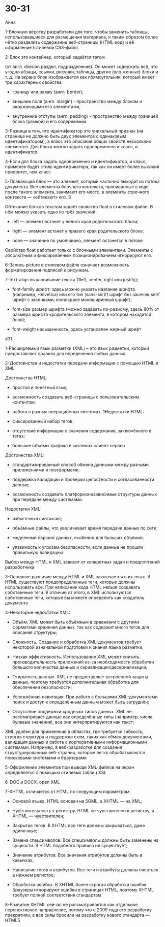 # 30-31
Анна

1-Блочную вёрстку разработали для того, чтобы заменить таблицы, использовавшиеся для размещения материала, и таким образом более чётко разделить содержание веб-страницы (HTML-код) и её оформление (стилевой CSS-файл)

2-Блок это контейнер, который задаётся тэгом <div> (от англ. division раздел, подразделение). Он может содержать всё, что угодно абзацы, ссылки, рисунки, таблицы, другие (вло женные) блоки и т. д.
На экране блок изображается как прямоугольник, который имеет три характерных свойства:

- границу или рамку (англ. border);
  
- внешние поля (англ. margin) - пространство между блоком и окружающими его элементами;

- внутренние отступы (англ. padding) - пространство между границей блока (рамкой) и его содержимым

3-Разница в том, что идентификатор это уникальный признак (на странице не должно быть двух элементов с одинаковым идентификатором), а класс это описание общих свойств нескольких элементов. Для блока можно задать одновременно и класс, и идентификатор

4-Если для блока задать одновременно и идентификатор, и класс, применён будет стиль идентификатора, так как он имеет более высокий приоритет, чем класс

5-Плавающий блок — это элемент, который частично выходит из потока документа. Все элементы блочного контекста, прописанные в коде после такого элемента, занимают его место, а элементы строчного контекста — «обтекают» его. 3

Обтекание блоков текстом задаёт свойство float в стилевом файле. В нём можно указать одно из трёх значений:

- left — элемент встанет у левого края родительского блока;

- right — элемент встанет у правого края родительского блока;

- none — значение по умолчанию, элемент останется в потоке
  
Свойство float работает только с блочными элементами. Элементы с абсолютным и фиксированным позиционированием игнорируют его. 

6-Запись picture в стилевом файле означает возможность форматирования подписей к рисункам.

7-text-align выравнивание текста (1left, center, right
или justify);

- font-family шрифт; здесь можно указать название шрифта (например, Helvetica) или его тип (sans-serif) шрифт без засечек;serif шрифт с засечками; monospace моноширинный шрифт);

- font-size размер шрифта (можно задавать по-разному, здесь 80% от размера шрифта «родительского элемента,
в котором находится блок);

- font-weight насыщенность, здесь установлен жирный шрифт

#31

1-Расширяемый язык разметки (XML) – это язык разметки, который предоставляет правила для определения любых данных

2-Достоинства и недостатки передачи информации с помощью HTML и XML:

Достоинства HTML:

- простой и понятный язык; 

- возможность создавать веб-страницы с пользовательским контентом;

- работа в разных операционных системах. 1Недостатки HTML:

- фиксированный набор тегов; 

- отсутствие информации о значении содержания, заключённого в тегах;

- большие объёмы трафика в системах клиент-сервер

Достоинства XML:

- стандартизированный способ обмена данными между разными приложениями и платформами; 

- поддержка валидации и проверки целостности и согласованности данных; 

- возможность создавать платформонезависимые структуры данных при передаче между системами. 

Недостатки XML:

- избыточный синтаксис; 

- объёмные файлы, что увеличивает время передачи данных по сети; 

- медленный парсинг данных, особенно для больших объёмов; 

- уязвимость к угрозам безопасности, если данные не прошли правильную валидацию

Выбор между HTML и XML зависит от конкретных задач и предпочтений разработчика

3-Основное различие между HTML и XML заключается в их тегах. В HTML существуют предопределенные теги, которые должны использовать все. При написании кода HTML нельзя создавать собственные теги. В отличие от этого, в XML используются собственные теги, которые вы можете определить как создатель документа

4-Некоторые недостатки XML:

- Объём. XML может быть объёмным в сравнении с другими форматами хранения данных, так как содержит много тегов для описания структуры;

- Сложность. Создание и обработка XML-документов требует некоторой изначальной подготовки и знания языка разметки;

- Низкая эффективность. Использование XML может снизить производительность приложений из-за необходимости обработки большого количества данных и сериализации/десериализации;

- Открытость данных. XML не предоставляет встроенной защиты данных, поэтому требуется дополнительная обработка для обеспечения безопасности;

- Усложнённая навигация. При работе с большими XML-документами поиск и доступ к определённым данным может быть затруднён;

- Отсутствие поддержки «родных» типов данных. XML не рассматривает данные как определённые типы (например, числа, булевые значения), все они интерпретируются как текст;

XML удобен для применения в областях, где требуется гибкость, строгая структура и поддержка схем, таких как обмен документами, валидация данных и работа с корпоративными информационными системами. Например, в веб-разработке для создания структурированных веб-страниц, которые легко обрабатываются поисковыми системами и браузерами

5-Оформление элементов при выводе XML-файлов на экран определяется с помощью стилевых таблиц XSL

6-DOC и DOCX, open XML

7-XHTML отличается от HTML по следующим параметрам:

- Основой языка. HTML основан на SGML, а XHTML — на XML;

- Чувствительность к регистру. HTML не чувствителен к регистру, а XHTML — чувствителен;

- Закрытие тегов. В XHTML все теги должны закрываться, даже одиночные;

- Замена спецсимволов. Все спецсимволы должны быть заменены на сущности. В HTML подобного правила не существует;

- Значение атрибутов. Все значения атрибутов должны быть в кавычках;

- Написание тегов и атрибутов. Все теги и атрибуты должны писаться в нижнем регистре;

- Обработка ошибок. В XHTML более строгая обработка ошибок. Браузеры игнорируют ошибки в страницах HTML, поэтому XHTML требует полной соответствия стандартам 

8-Развитие XHTML сейчас не рассматривается как отдельное перспективное направление, потому что с 2009 года его разработку прекратили, а все силы бросили на разработку нового стандарта — HTML5
